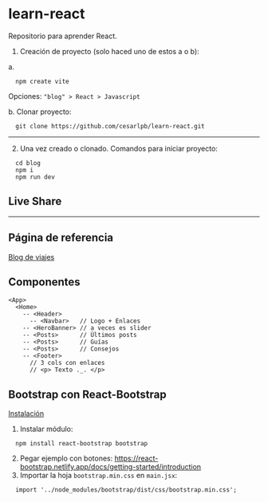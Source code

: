 # learn-react
Repositorio para aprender React. 

1. Creación de proyecto (solo haced uno de estos a o b):

a.
```
  npm create vite
```
Opciones: `"blog" > React > Javascript`

b. Clonar proyecto:
```
  git clone https://github.com/cesarlpb/learn-react.git
```

---

2. Una vez creado o clonado. Comandos para iniciar proyecto:                       
```
  cd blog
  npm i 
  npm run dev
```

## Live Share

--- 

## Página de referencia

[Blog de viajes](https://www.viajeroscallejeros.com/)

## Componentes

```
<App>
  <Home>
    -- <Header> 
      -- <Navbar>   // Logo + Enlaces
    -- <HeroBanner> // a veces es slider
    -- <Posts>      // Últimos posts
    -- <Posts>      // Guías
    -- <Posts>      // Consejos
    -- <Footer>
      // 3 cols con enlaces
      // <p> Texto ._. </p>
```

## Bootstrap con React-Bootstrap
[Instalación](https://react-bootstrap.netlify.app/docs/getting-started/introduction)
1. Instalar módulo:
```
  npm install react-bootstrap bootstrap
```
2. Pegar ejemplo con botones: https://react-bootstrap.netlify.app/docs/getting-started/introduction
3. Importar la hoja `bootstrap.min.css` en `main.jsx`:
```
  import '../node_modules/bootstrap/dist/css/bootstrap.min.css';
```